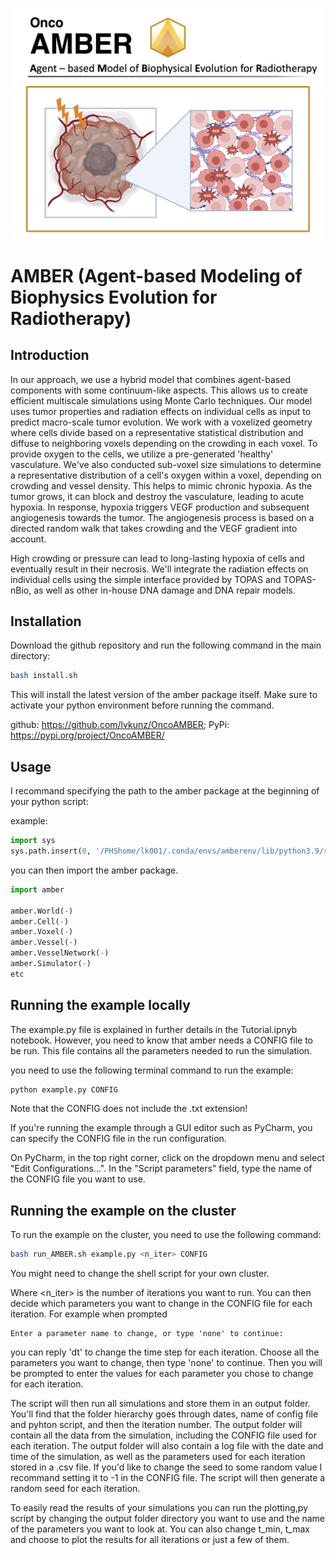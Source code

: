 ![Title](AMBER_title.png)

# AMBER (Agent-based Modeling of Biophysics Evolution for Radiotherapy)
## Introduction

In our approach, we use a hybrid model that combines agent-based components with some continuum-like aspects.
This allows us to create efficient multiscale simulations using Monte Carlo techniques.
Our model uses tumor properties and radiation effects on individual cells as input to predict macro-scale tumor evolution.
We work with a voxelized geometry where cells divide based on a representative statistical distribution and diffuse to neighboring voxels depending on the crowding in each voxel.
To provide oxygen to the cells, we utilize a pre-generated 'healthy' vasculature.
We've also conducted sub-voxel size simulations to determine a representative distribution of a cell's oxygen within a voxel, depending on crowding and vessel density.
This helps to mimic chronic hypoxia. As the tumor grows, it can block and destroy the vasculature, leading to acute hypoxia.
In response, hypoxia triggers VEGF production and subsequent angiogenesis towards the tumor.
The angiogenesis process is based on a directed random walk that takes crowding and the VEGF gradient into account.

High crowding or pressure can lead to long-lasting hypoxia of cells and eventually result in their necrosis. 
We'll integrate the radiation effects on individual cells using the simple interface provided by TOPAS and TOPAS-nBio, as well as other in-house DNA damage and DNA repair models.

## Installation

Download the github repository and run the following command in the main directory:

```bash
bash install.sh
```

This will install the latest version of the amber package itself. Make sure to activate your python environment before running the command.

github: https://github.com/lvkunz/OncoAMBER; PyPi: https://pypi.org/project/OncoAMBER/

## Usage

I recommand specifying the path to the amber package at the beginning of your python script:

example:
```python
import sys
sys.path.insert(0, '/PHShome/lk001/.conda/envs/amberenv/lib/python3.9/site-packages') #cluster
```

you can then import the amber package.

```python
import amber

amber.World(-)
amber.Cell(-)
amber.Voxel(-)
amber.Vessel(-)
amber.VesselNetwork(-)
amber.Simulator(-)
etc
```

## Running the example locally

The example.py file is explained in further details in the Tutorial.ipnyb notebook.
However, you need to know that amber needs a CONFIG file to be run. This file contains all the parameters needed to run the simulation.

you need to use the following terminal command to run the example:
```bash
python example.py CONFIG
```

Note that the CONFIG does not include the .txt extension! 

If you're running the example through a GUI editor such as PyCharm, you can specify the CONFIG file in the run configuration. 

On PyCharm, in the top right corner, click on the dropdown menu and select "Edit Configurations...".
In the "Script parameters" field, type the name of the CONFIG file you want to use.

## Running the example on the cluster

To run the example on the cluster, you need to use the following command:

```bash
bash run_AMBER.sh example.py <n_iter> CONFIG
```
You might need to change the shell script for your own cluster.

Where <n_iter> is the number of iterations you want to run. You can then decide which parameters you want to change in the CONFIG file for each iteration.
For example when prompted 
```
Enter a parameter name to change, or type 'none' to continue: 
```

you can reply 'dt' to change the time step for each iteration. Choose all the parameters you want to change, then type 'none' to continue.
Then you will be prompted to enter the values for each parameter you chose to change for each iteration.

The script will then run all simulations and store them in an output folder. You'll find that the folder hierarchy goes through dates, name of config file and pyhton
script, and then the iteration number. The output folder will contain all the data from the simulation, including the CONFIG file used for each iteration.
The output folder will also contain a log file with the date and time of the simulation, as well as the parameters used for each iteration stored in a .csv file.
If you'd like to change the seed to some random value I recommand setting it to -1 in the CONFIG file. The script will then generate a random seed for each iteration.

To easily read the results of your simulations you can run the plotting,py script by changing the output folder directory you want to use and the name of the parameters you want to look at.
You can also change t_min, t_max and choose to plot the results for all iterations or just a few of them.

